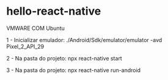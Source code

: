 # hello-react-native

VMWARE  COM Ubuntu

1 - Inicializar emulador:
    ./Android/Sdk/emulator/emulator -avd Pixel_2_API_29
    
2 - Na pasta do projeto:
    npx react-native start
    
3 - Na pasta do projeto:
    npx react-native run-android
